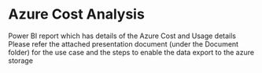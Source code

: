 # Azure Cost Analysis
Power BI report which has details of the Azure Cost and Usage details
Please refer the attached presentation document (under the Document folder) for the use case and the steps to enable the data export to the azure storage
